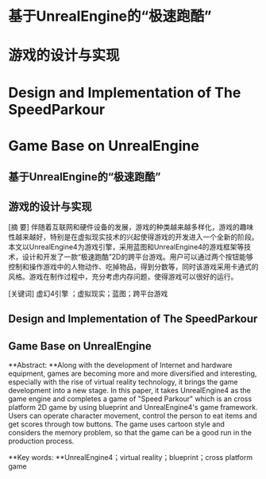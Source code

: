 # 基于UnrealEngine的“极速跑酷”

# 游戏的设计与实现

# Design and Implementation of The SpeedParkour

# Game Base on UnrealEngine

## 基于UnrealEngine的“极速跑酷”

## 游戏的设计与实现

\[摘 要\] 伴随着互联网和硬件设备的发展，游戏的种类越来越多样化，游戏的趣味性越来越好，特别是在虚拟现实技术的兴起使得游戏的开发进入一个全新的阶段。本文以UnrealEngine4为游戏引擎，采用蓝图和UnrealEngine4的游戏框架等技术，设计和开发了一款“极速跑酷”2D的跨平台游戏。用户可以通过两个按钮能够控制和操作游戏中的人物动作、吃掉物品，得到分数等，同时该游戏采用卡通式的风格。游戏在制作过程中，充分考虑内存问题，使得游戏可以很好的运行。

\[关键词\] 虚幻4引擎 ；虚拟现实；蓝图；跨平台游戏



## Design and Implementation of The SpeedParkour

## Game Base on UnrealEngine

**Abstract: **Along with the development of Internet and hardware equipment, games are becoming more and more diversified and interesting, especially with the rise of virtual reality technology, it brings the game development into a new stage. In this paper, it takes UnrealEngine4 as the game engine and completes a game of "Speed Parkour" which is an cross platform 2D game by using blueprint and UnrealEngine4's game framework. Users can operate character movement, control the person to eat items and get scores through tow buttons. The game uses cartoon style and considers the memory problem, so that the game can be a good run in the production process.

**Key words: **UnrealEngine4；virtual reality；blueprint；cross platform game

# 

# 

# 

# 

# 

# 

